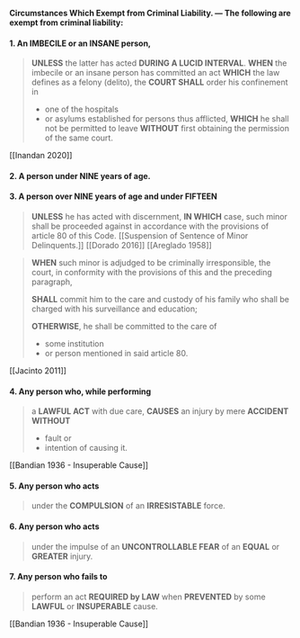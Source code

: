 **Circumstances Which Exempt from Criminal Liability. — The following are exempt from criminal liability:**
#### 1. An IMBECILE or an INSANE person, 

> **UNLESS** the latter has acted **DURING A LUCID INTERVAL**.
> **WHEN** the imbecile or an insane person has committed an act 
> **WHICH** the law defines as a felony (delito), the
> **COURT SHALL** order his confinement in 
> - one of the hospitals 
> - or asylums established for persons thus afflicted, 
	**WHICH** he shall not be permitted to leave 
	**WITHOUT** first obtaining the permission of the same court.

[[Inandan 2020]]
#### 2. A person under NINE years of age.


#### 3. A person over NINE years of age and under FIFTEEN

> **UNLESS** he has acted with discernment, 
> **IN WHICH** case, such minor shall be proceeded against in accordance with the provisions of article 80 of this Code.
> [[Suspension of Sentence of Minor Delinquents.]]
> [[Dorado 2016]]
> [[Areglado 1958]]

> **WHEN** such minor is adjudged to be criminally irresponsible, the court, in conformity with the provisions of this and the preceding paragraph, 
> 
> **SHALL** commit him to the care and custody of his family who shall be charged with his surveillance and education; 
> 
> **OTHERWISE**, he shall be committed to the care of 
> - some institution 
> - or person mentioned in said article 80.

[[Jacinto 2011]]
#### 4. Any person who, while performing 
> a **LAWFUL ACT** with due care, 
> **CAUSES** an injury by mere **ACCIDENT** 
> **WITHOUT** 
> - fault or 
> - intention of causing it.

[[Bandian 1936 - Insuperable Cause]]
#### 5. Any person who acts 
> under the **COMPULSION** 
> of an **IRRESISTABLE** force.
#### 6. Any person who acts 
> under the impulse of an **UNCONTROLLABLE FEAR** 
> of an **EQUAL** or **GREATER** injury.
#### 7. Any person who fails to 
> perform an act **REQUIRED by LAW**
> when **PREVENTED** by some **LAWFUL** or **INSUPERABLE** cause.

[[Bandian 1936 - Insuperable Cause]]